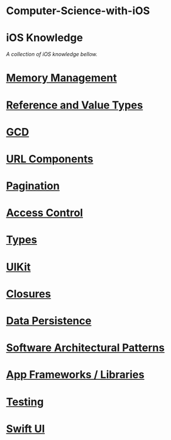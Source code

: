 # Computer-Science-with-iOS


# iOS Knowledge
*A collection of iOS knowledge bellow.*

# [Memory Management](https://github.com/RinniSwift/Computer-Science-with-iOS/blob/main/memoryManagement.md)

# [Reference and Value Types](https://github.com/RinniSwift/Computer-Science-with-iOS/blob/main/referenceAndValueTypes.md)


# [GCD](https://github.com/RinniSwift/Computer-Science-with-iOS/blob/main/gcd.md)

# [URL Components](https://github.com/RinniSwift/Computer-Science-with-iOS/blob/main/urlComponents.md)

# [Pagination](https://github.com/RinniSwift/Computer-Science-with-iOS/blob/main/pagination.md)

# [Access Control](https://github.com/RinniSwift/Computer-Science-with-iOS/blob/main/accessControl.md)

# [Types](https://github.com/RinniSwift/Computer-Science-with-iOS/blob/main/types.md)

# [UIKit](https://github.com/RinniSwift/Computer-Science-with-iOS/blob/main/ui.md)

# [Closures](https://github.com/RinniSwift/Computer-Science-with-iOS/blob/main/closures.md)

# [Data Persistence](https://github.com/RinniSwift/Computer-Science-with-iOS/blob/main/dataPersistence.md)

# [Software Architectural Patterns](https://github.com/RinniSwift/Computer-Science-with-iOS/blob/main/softwareArchitectPatterns.md)

# [App Frameworks / Libraries](https://github.com/RinniSwift/Computer-Science-with-iOS/blob/main/frameworks.md)

# [Testing](https://github.com/RinniSwift/Computer-Science-with-iOS/blob/main/testing.md)

# [Swift UI](https://github.com/RinniSwift/Computer-Science-with-iOS/blob/main/swiftUI.md)
